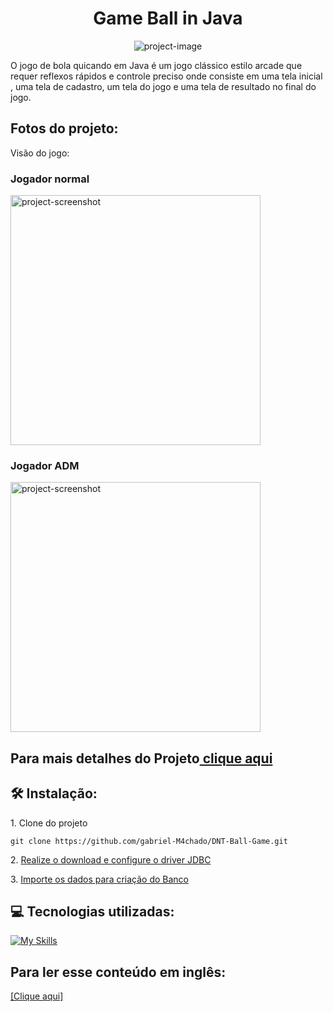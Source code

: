 <h1 id="title" style="text-align: center;">Game Ball in Java</h1>

<p style="text-align: center;"><img src="https://socialify.git.ci/gabriel-M4chado/DNT-Ball-Game/image?language=1&amp;name=1&amp;owner=1&amp;theme=Light" alt="project-image"></p>

<p id="description">O jogo de bola quicando em Java é um jogo clássico estilo arcade que requer reflexos rápidos e controle preciso onde consiste em uma tela inicial , uma tela de cadastro, um tela do jogo e uma tela de resultado no final do jogo.</p>

<h2>Fotos do projeto:</h2>
<p>Visão do jogo:</p>

<h3>Jogador normal</h3>
<img src="https://media.giphy.com/media/v1.Y2lkPTc5MGI3NjExc3F2N2o2dzUyZ2E4Z2xjdjUzdXBzY3V4M3E4bTM2MmVlcDJhcWpkbiZlcD12MV9pbnRlcm5hbF9naWZfYnlfaWQmY3Q9Zw/pkqPlBU6onthzxdJoX/giphy.gif" alt="project-screenshot" width="400" height="400/">

<h3>Jogador ADM</h3>
<img src="https://media.giphy.com/media/v1.Y2lkPTc5MGI3NjExanV1Z292M3d1dzJrc291MjVvaXQ2Mnd4amZ0ZXU0M2d4cTRmOWthcSZlcD12MV9pbnRlcm5hbF9naWZfYnlfaWQmY3Q9Zw/ZVWetQvvlZN2rLAj9g/giphy.gif" alt="project-screenshot" width="400" height="400/">

<h2>Para mais detalhes do Projeto<a href="https://docs.google.com/presentation/d/1oymLZ7CbvJyk7Rr-QNak5_-YkVRa0jTW/edit?usp=sharing&ouid=113291002253261121856&rtpof=true&sd=true" target="external"> clique aqui</a></h2>

<h2>🛠️ Instalação:</h2>

<p>1. Clone do projeto</p>

```
git clone https://github.com/gabriel-M4chado/DNT-Ball-Game.git
```
<p>2. <a href="https://dev.mysql.com/downloads/connector/j/" target="external">Realize o download e configure o driver JDBC</a></p>

<p>3. <a href="https://dev.mysql.com/doc/workbench/en/wb-admin-export-import-management.html" target="external">Importe os dados para criação do Banco</a></p>

  
<h2>💻 Tecnologias utilizadas:</h2>

[![My Skills](https://skillicons.dev/icons?i=java&theme=light)](https://skillicons.dev)


## Para ler esse conteúdo em inglês:

<a href="README-English.md">[Clique aqui]</a>